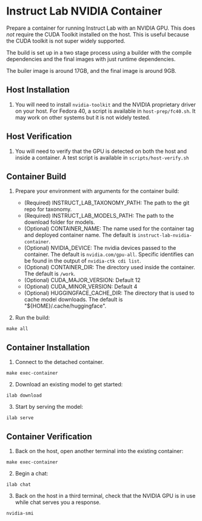# Instruct Lab NVIDIA Container

Prepare a container for running Instruct Lab with an NVIDIA GPU. This does *not* require the CUDA Toolkit installed on the host. This is useful because the CUDA toolkit is not super widely supported.

The build is set up in a two stage process using a builder with the compile dependencies and the final images with just runtime dependencies.

The builer image is around 17GB, and the final image is around 9GB.

## Host Installation

1. You will need to install `nvidia-toolkit` and the NVIDIA proprietary driver on your host. For Fedora 40, a script is available in `host-prep/fc40.sh`. It may work on other systems but it is not widely tested.

## Host Verification

1. You will need to verify that the GPU is detected on both the host and inside a container. A test script is available in `scripts/host-verify.sh`

## Container Build

1. Prepare your environment with arguments for the container build:
    - (Required) INSTRUCT_LAB_TAXONOMY_PATH: The path to the git repo for taxonomy.
    - (Required) INSTRUCT_LAB_MODELS_PATH: The path to the download folder for models.
    - (Optional) CONTAINER_NAME: The name used for the container tag and deployed container name. The default is `instruct-lab-nvidia-container`.
    - (Optional) NVIDIA_DEVICE: The nvidia devices passed to the container. The default is `nvidia.com/gpu-all`. Specific identifies can be found in the output of `nvidia-ctk cdi list`.
    - (Optional) CONTAINER_DIR: The directory used inside the container. The default is `/work`.
    - (Optional) CUDA_MAJOR_VERSION: Default 12
    - (Optional) CUDA_MINOR_VERSION: Default 4
    - (Optional) HUGGINGFACE_CACHE_DIR: The directory that is used to cache model downloads. The default is "${HOME}/.cache/huggingface".

2. Run the build:
```
make all
```

## Container Installation

1. Connect to the detached container.
```
make exec-container
```

2. Download an existing model to get started:
```
ilab download
```

3. Start by serving the model:
```
ilab serve
```

## Container Verification

1. Back on the host, open another terminal into the existing container:
```
make exec-container
```

2. Begin a chat:
```
ilab chat
```

3. Back on the host in a third terminal, check that the NVIDIA GPU is in use while chat serves you a response.
```
nvidia-smi
```

